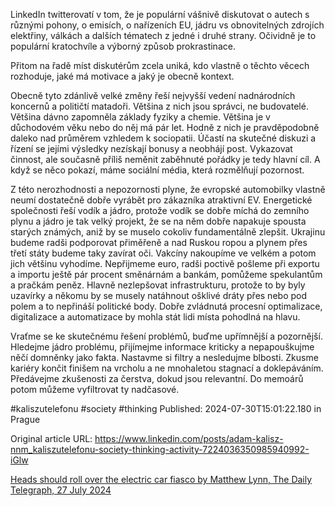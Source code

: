 LinkedIn twitterovatí v tom, že je populární vášnivě diskutovat o autech s různými pohony, o emisích, o nařízeních EU, jádru vs obnovitelných zdrojích elektřiny, válkách a dalších tématech z jedné i druhé strany. Očividně je to populární kratochvíle a výborný způsob prokrastinace.


Přitom na řadě míst diskutérům zcela uniká, kdo vlastně o těchto věcech rozhoduje, jaké má motivace a jaký je obecně kontext.

Obecně tyto zdánlivě velké změny řeší nejvyšší vedení nadnárodních koncernů a političtí matadoři. Většina z nich jsou správci, ne budovatelé. Většina dávno zapomněla základy fyziky a chemie. Většina je v důchodovém věku nebo do něj má pár let. Hodně z nich je pravděpodobně daleko nad průměrem vzhledem k sociopatii. Účastí na skutečné diskuzi a řízení se jejími výsledky nezískají bonusy a neobhájí post. Vykazovat činnost, ale současně příliš neměnit zaběhnuté pořádky je tedy hlavní cíl. A když se něco pokazí, máme sociální média, která rozmělňují pozornost.


Z této nerozhodnosti a nepozornosti plyne, že evropské automobilky vlastně neumí dostatečně dobře vyrábět pro zákazníka atraktivní EV. Energetické společnosti řeší vodík a jádro, protože vodík se dobře míchá do zemního plynu a jádro je tak velký projekt, že se na něm dobře napakuje spousta starých známých, aniž by se muselo cokoliv fundamentálně zlepšit. Ukrajinu budeme radši podporovat přiměřeně a nad Ruskou ropou a plynem přes třetí státy budeme taky zavírat oči. Vakcíny nakoupíme ve velkém a potom jich většinu vyhodíme. Nepřijmeme euro, radši poctivě pošleme při exportu a importu ještě pár procent směnárnám a bankám, pomůžeme spekulantům a pračkám peněz. Hlavně nezlepšovat infrastrukturu, protože to by byly uzavírky a někomu by se musely natáhnout ošklivé dráty přes nebo pod polem a to nepřináší politické body. Dobře zvládnutá procesní optimalizace, digitalizace a automatizace by mohla stát lidi místa pohodlná na hlavu.


Vraťme se ke skutečnému řešení problémů, buďme upřímnější a pozornější. Hledejme jádro problému, přijímejme informace kriticky a nepapouškujme něčí domněnky jako fakta. Nastavme si filtry a nesledujme blbosti. Zkusme kariéry končit finišem na vrcholu a ne mnohaletou stagnací a doklepáváním. Předávejme zkušenosti za čerstva, dokud jsou relevantní. Do memoárů potom můžeme vyfiltrovat ty nadčasové.


#kaliszutelefonu #society #thinking
Published: 2024-07-30T15:01:22.180 in Prague

Original article URL: https://www.linkedin.com/posts/adam-kalisz-nnm_kaliszutelefonu-society-thinking-activity-7224036350985940992-iGlw

[Heads should roll over the electric car fiasco by Matthew Lynn, The Daily Telegraph, 27 July 2024](./media/daily-telegraph-head-should-roll-over-EVs.png)